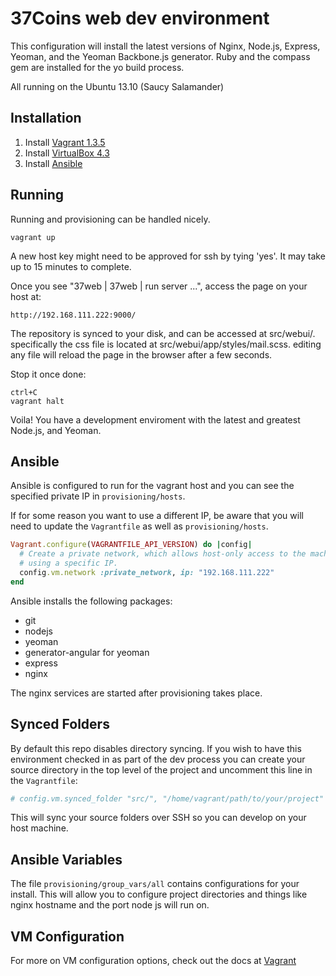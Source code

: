 37Coins web dev environment
===========================

This configuration will install the latest versions of Nginx, Node.js, Express, Yeoman, and the Yeoman Backbone.js generator. Ruby and the compass gem are installed for the yo build process.

All running on the Ubuntu 13.10 (Saucy Salamander)

Installation
------------
1. Install [Vagrant 1.3.5](http://downloads.vagrantup.com/)
2. Install [VirtualBox 4.3](https://www.virtualbox.org/wiki/Downloads)
3. Install [Ansible](http://www.ansibleworks.com/docs/intro_installation.html)

Running
-------
Running and provisioning can be handled nicely.


```
vagrant up
```
A new host key might need to be approved for ssh by tying 'yes'.
It may take up to 15 minutes to complete. 


Once you see "37web | 37web | run server ...", access the page on your host at:

```
http://192.168.111.222:9000/
```
The repository is synced to your disk, and can be accessed at src/webui/.
specifically the css file is located at src/webui/app/styles/mail.scss.
editing any file will reload the page in the browser after a few seconds.

Stop it once done:

```
ctrl+C
vagrant halt
```

Voila! You have a development enviroment with the latest and greatest Node.js, and Yeoman.

Ansible
-------
Ansible is configured to run for the vagrant host and you can see the specified private IP in `provisioning/hosts`. 

If for some reason you want to use a different IP, be aware that you will need to update the `Vagrantfile` as well as `provisioning/hosts`.

```ruby
Vagrant.configure(VAGRANTFILE_API_VERSION) do |config|
  # Create a private network, which allows host-only access to the machine
  # using a specific IP.
  config.vm.network :private_network, ip: "192.168.111.222"
end
```

Ansible installs the following packages:
* git
* nodejs
* yeoman
* generator-angular for yeoman
* express
* nginx

The nginx services are started after provisioning takes place.

Synced Folders
--------------
By default this repo disables directory syncing. If you wish to have this environment checked in as part of the dev process you can create your source directory in the top level of the project and uncomment this line in the `Vagrantfile`:

```ruby
# config.vm.synced_folder "src/", "/home/vagrant/path/to/your/project"
```

This will sync your source folders over SSH so you can develop on your host machine.

Ansible Variables
-----------------
The file `provisioning/group_vars/all` contains configurations for your install. This will allow you to configure project directories and things like nginx hostname and the port node js will run on.

VM Configuration
----------------
For more on VM configuration options, check out the docs at [Vagrant](http://docs.vagrantup.com/v2/virtualbox/configuration.html)
